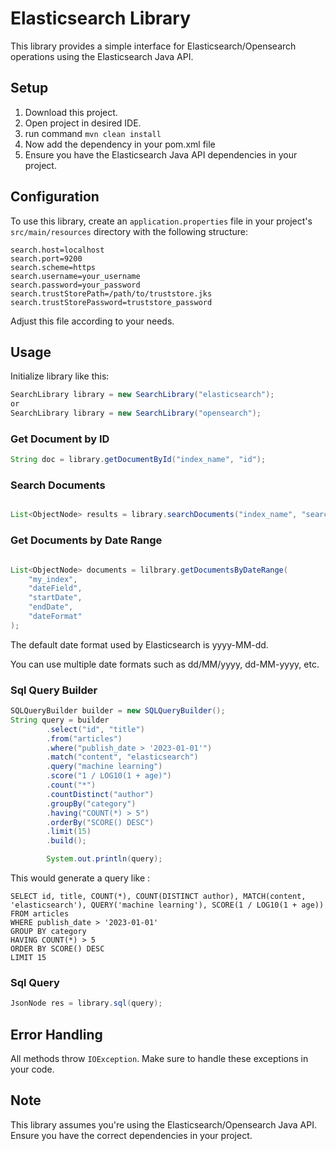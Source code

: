 # Elasticsearch Library

This library provides a simple interface for Elasticsearch/Opensearch operations using the Elasticsearch Java API.

## Setup

1. Download this project.
2. Open project in desired IDE.
3. run command
 ``` mvn clean install ```
4. Now add the dependency in your pom.xml file
5. Ensure you have the Elasticsearch Java API dependencies in your project.


## Configuration

To use this library, create an `application.properties` file in your project's `src/main/resources` directory with the following structure:

```properties
search.host=localhost
search.port=9200
search.scheme=https
search.username=your_username
search.password=your_password
search.trustStorePath=/path/to/truststore.jks
search.trustStorePassword=truststore_password
```
Adjust this file according to your needs.
## Usage

Initialize library like this:
```java
SearchLibrary library = new SearchLibrary("elasticsearch");
or 
SearchLibrary library = new SearchLibrary("opensearch");
```

[//]: # (### Search Index)

[//]: # (```java)

[//]: # (boolean foo = ElasticsearchOperations.searchIndex&#40;client, indexName&#41;;)

[//]: # (```)
[//]: # (this method returns a boolean if the index indexName exists or not.)

### Get Document by ID

```java
String doc = library.getDocumentById("index_name", "id");
```

### Search Documents


```java

List<ObjectNode> results = library.searchDocuments("index_name", "search_term", "field_name");

```

### Get Documents by Date Range


```java

List<ObjectNode> documents = lilbrary.getDocumentsByDateRange(
    "my_index",
    "dateField",
    "startDate",
    "endDate",
    "dateFormat"
);
```

The default date format used by Elasticsearch is yyyy-MM-dd. 

You can use multiple date formats such as dd/MM/yyyy, dd-MM-yyyy, etc.

### Sql Query Builder

```java
SQLQueryBuilder builder = new SQLQueryBuilder();
String query = builder
        .select("id", "title")
        .from("articles")
        .where("publish_date > '2023-01-01'")
        .match("content", "elasticsearch")
        .query("machine learning")
        .score("1 / LOG10(1 + age)")
        .count("*")
        .countDistinct("author")
        .groupBy("category")
        .having("COUNT(*) > 5")
        .orderBy("SCORE() DESC")
        .limit(15)
        .build();

        System.out.println(query);
```
This would generate a query like :
```chatinput
SELECT id, title, COUNT(*), COUNT(DISTINCT author), MATCH(content, 'elasticsearch'), QUERY('machine learning'), SCORE(1 / LOG10(1 + age)) 
FROM articles 
WHERE publish_date > '2023-01-01' 
GROUP BY category 
HAVING COUNT(*) > 5 
ORDER BY SCORE() DESC 
LIMIT 15
```

### Sql Query

```java
JsonNode res = library.sql(query);
```

## Error Handling

All methods throw `IOException`. Make sure to handle these exceptions in your code.

## Note

This library assumes you're using the Elasticsearch/Opensearch Java API. Ensure you have the correct dependencies in your project.
